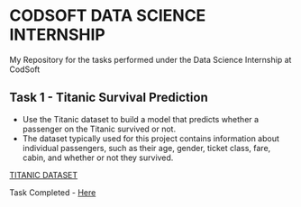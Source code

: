 # CODSOFT DATA SCIENCE INTERNSHIP

My Repository for the tasks performed under the Data Science Internship at CodSoft

## Task 1 - Titanic Survival Prediction

* Use the Titanic dataset to build a model that predicts whether a passenger on the Titanic survived or not.
* The dataset typically used for this project contains information about individual passengers, such as their age, gender, ticket class, fare, cabin, and whether or not they survived.

[TITANIC DATASET](https://www.kaggle.com/datasets/yasserh/titanic-dataset)

Task Completed - [Here](./Task%201%20Titanic%20Survival%20Prediction/Titanic_survival_prediction.ipynb)